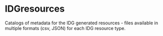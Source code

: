# IDGresources
Catalogs of metadata for the IDG generated resources - files available in multiple formats (csv, JSON) for each IDG resource type.
